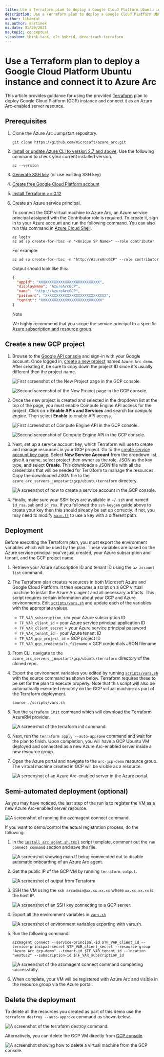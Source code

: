 ```yaml
---
title: Use a Terraform plan to deploy a Google Cloud Platform Ubuntu instance and connect it to Azure Arc
description: Use a Terraform plan to deploy a Google Cloud Platform Ubuntu instance and connect it to Azure Arc.
author: likamrat
ms.author: martinek
ms.date: 01/29/2021
ms.topic: conceptual
s.custom: think-tank, e2e-hybrid, devx-track-terraform
---
```


# Use a Terraform plan to deploy a Google Cloud Platform Ubuntu instance and connect it to Azure Arc

This article provides guidance for using the provided [Terraform](https://www.terraform.io/) plan to deploy Google Cloud Platform (GCP) instance and connect it as an Azure Arc-enabled server resource.

## Prerequisites

1. Clone the Azure Arc Jumpstart repository.

    ```console
    git clone https://github.com/microsoft/azure_arc.git
    ```

2. [Install or update Azure CLI to version 2.7 and above](/cli/azure/install-azure-cli). Use the following command to check your current installed version.

    ```console
    az --version
    ```

3. [Generate SSH key](https://help.github.com/articles/generating-a-new-ssh-key-and-adding-it-to-the-ssh-agent/) (or use existing SSH key)

4. [Create free Google Cloud Platform account](https://cloud.google.com/free)

5. [Install Terraform  >= 0.12](https://learn.hashicorp.com/tutorials/terraform/install-cli)

6. Create an Azure service principal.

    To connect the GCP virtual machine to Azure Arc, an Azure service principal assigned with the Contributor role is required. To create it, sign in to your Azure account and run the following command. You can also run this command in [Azure Cloud Shell](https://shell.azure.com/).

    ```console
    az login
    az ad sp create-for-rbac -n "<Unique SP Name>" --role contributor
    ```

    For example:

    ```console
    az ad sp create-for-rbac -n "http://AzureArcGCP" --role contributor
    ```

    Output should look like this:

    ```json
    {
      "appId": "XXXXXXXXXXXXXXXXXXXXXXXXXXXX",
      "displayName": "AzureArcGCP",
      "name": "http://AzureArcGCP",
      "password": "XXXXXXXXXXXXXXXXXXXXXXXXXXXX",
      "tenant": "XXXXXXXXXXXXXXXXXXXXXXXXXXXX"
    }
    ```

    > [!NOTE]
    > We highly recommend that you scope the service principal to a specific [Azure subscription and resource group](/cli/azure/ad/sp).

<!-- docutune:casing "Compute Engine API" -->

## Create a new GCP project

1. Browse to the [Google API console](https://console.developers.google.com) and sign-in with your Google account. Once logged in, [create a new project](https://cloud.google.com/resource-manager/docs/creating-managing-projects) named `Azure Arc demo`. After creating it, be sure to copy down the project ID since it's usually different then the project name.

    ![First screenshot of the **New Project** page in the GCP console.](./media/gcp-ubuntu/ubuntu-new-project-1.png)

    ![Second screenshot of the **New Project** page in the GCP console.](./media/gcp-ubuntu/ubuntu-new-project-2.png)

2. Once the new project is created and selected in the dropdown list at the top of the page, you must enable Compute Engine API access for the project. Click on **+ Enable APIs and Services** and search for *compute engine*. Then select **Enable** to enable API access.

    ![First screenshot of **Compute Engine API** in the GCP console.](./media/gcp-ubuntu/ubuntu-comp-eng-api-1.png)

    ![Second screenshot of **Compute Engine API** in the GCP console.](./media/gcp-ubuntu/ubuntu-comp-eng-api-2.png)

3. Next, set up a service account key, which Terraform will use to create and manage resources in your GCP project. Go to the [create service account key page](https://console.cloud.google.com/apis/credentials/serviceaccountkey). Select **New Service Account** from the dropdown list, give it a name, select project then owner as the role, JSON as the key type, and select **Create**. This downloads a JSON file with all the credentials that will be needed for Terraform to manage the resources. Copy the downloaded JSON file to the `azure_arc_servers_jumpstart/gcp/ubuntu/terraform` directory.

    ![A screenshot of how to create a service account in the GCP console.](./media/gcp-ubuntu/ubuntu-svc-account.png)

4. Finally, make sure your SSH keys are available in `~/.ssh` and named `id_rsa.pub` and `id_rsa`. If you followed the `ssh-keygen` guide above to create your key then this should already be set up correctly. If not, you may need to modify [`main.tf`](https://github.com/microsoft/azure_arc/blob/main/azure_arc_servers_jumpstart/gcp/ubuntu/terraform/main.tf) to use a key with a different path.

## Deployment

Before executing the Terraform plan, you must export the environment variables which will be used by the plan. These variables are based on the Azure service principal you've just created, your Azure subscription and tenant, and the GCP project name.

1. Retrieve your Azure subscription ID and tenant ID using the `az account list` command.

2. The Terraform plan creates resources in both Microsoft Azure and Google Cloud Platform. It then executes a script on a GCP virtual machine to install the Azure Arc agent and all necessary artifacts. This script requires certain information about your GCP and Azure environments. Edit [`scripts/vars.sh`](https://github.com/microsoft/azure_arc/blob/main/azure_arc_servers_jumpstart/gcp/ubuntu/terraform/scripts/vars.sh) and update each of the variables with the appropriate values.

    - `TF_VAR_subscription_id`= your Azure subscription ID
    - `TF_VAR_client_id` = your Azure service principal application ID
    - `TF_VAR_client_secret` = your Azure service principal password
    - `TF_VAR_tenant_id` = your Azure tenant ID
    - `TF_VAR_gcp_project_id` = GCP project ID
    - `TF_VAR_gcp_credentials_filename` = GCP credentials JSON filename

3. From CLI, navigate to the `azure_arc_servers_jumpstart/gcp/ubuntu/terraform` directory of the cloned repo.

4. Export the environment variables you edited by running [`scripts/vars.sh`](https://github.com/microsoft/azure_arc/blob/main/azure_arc_servers_jumpstart/gcp/ubuntu/terraform/scripts/vars.sh) with the source command as shown below. Terraform requires these to be set for the plan to execute properly. Note that this script will also be automatically executed remotely on the GCP virtual machine as part of the Terraform deployment.

    ```console
    source ./scripts/vars.sh
    ```

5. Run the `terraform init` command which will download the Terraform AzureRM provider.

    ![A screenshot of the `terraform init` command.](./media/gcp-ubuntu/ubuntu-terraform-init.png)

6. Next, run the `terraform apply --auto-approve` command and wait for the plan to finish. Upon completion, you will have a GCP Ubuntu VM deployed and connected as a new Azure Arc-enabled server inside a new resource group.

7. Open the Azure portal and navigate to the `arc-gcp-demo` resource group. The virtual machine created in GCP will be visible as a resource.

    ![A screenshot of an Azure Arc-enabled server in the Azure portal.](./media/gcp-ubuntu/ubuntu-server.png)

## Semi-automated deployment (optional)

As you may have noticed, the last step of the run is to register the VM as a new Azure Arc-enabled server resource.

![A screenshot of running the `azcmagent connect` command.](./media/gcp-ubuntu/ubuntu-azcmagent-connect.png)

If you want to demo/control the actual registration process, do the following:

1. In the [`install_arc_agent.sh.tmpl`](https://github.com/microsoft/azure_arc/blob/main/azure_arc_servers_jumpstart/gcp/ubuntu/terraform/scripts/install_arc_agent.sh.tmpl) script template, comment out the `run connect command` section and save the file.

    ![A screenshot showing `main.tf` being commented out to disable automatic onboarding of an Azure Arc agent.](./media/gcp-ubuntu/ubuntu-main-tf.png)

2. Get the public IP of the GCP VM by running `terraform output`.

    ![A screenshot of output from Terraform.](./media/gcp-ubuntu/ubuntu-terraform.png)

3. SSH the VM using the `ssh arcadmin@xx.xx.xx.xx` where `xx.xx.xx.xx` is the host IP.

    ![A screenshot of an SSH key connecting to a GCP server.](./media/gcp-ubuntu/ubuntu-ssh.png)

4. Export all the environment variables in [`vars.sh`](https://github.com/microsoft/azure_arc/blob/main/azure_arc_servers_jumpstart/gcp/ubuntu/terraform/scripts/vars.sh)

    ![A screenshot of environment variables exporting with `vars.sh`.](./media/gcp-ubuntu/ubuntu-export-variables.png)

5. Run the following command:

    ```console
    azcmagent connect --service-principal-id $TF_VAR_client_id --service-principal-secret $TF_VAR_client_secret --resource-group "Azure Arc gcp-demo" --tenant-id $TF_VAR_tenant_id --location "westus2" --subscription-id $TF_VAR_subscription_id
    ```

    ![A screenshot of the `azcmagent connect` command completing successfully.](./media/gcp-ubuntu/ubuntu-azcmagent.png)

6. When complete, your VM will be registered with Azure Arc and visible in the resource group via the Azure portal.

## Delete the deployment

To delete all the resources you created as part of this demo use the `terraform destroy --auto-approve` command as shown below.

![A screenshot of the `terraform destroy` command.](./media/gcp-ubuntu/ubuntu-terraform-destroy.png)

Alternatively, you can delete the GCP VM directly from [GCP console](https://console.cloud.google.com/compute/instances).

![A screenshot showing how to delete a virtual machine from the GCP console.](./media/gcp-ubuntu/ubuntu-delete-vm.png)
